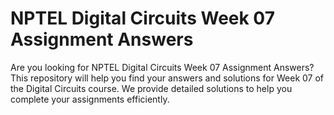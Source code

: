 # NPTEL Digital Circuits Week 07 Assignment Answers

Are you looking for NPTEL Digital Circuits Week 07 Assignment Answers? This repository will help you find your answers and solutions for Week 07 of the Digital Circuits course. We provide detailed solutions to help you complete your assignments efficiently.